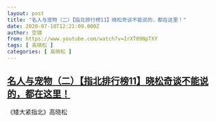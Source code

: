 ```yaml
---
layout: post
title: "名人与宠物（二）【指北排行榜11】晓松奇谈不能说的，都在这里！"
date: 2020-07-10T12:21:09.000Z
author: 空镜
from: https://www.youtube.com/watch?v=IrXT09NpTXY
tags: [ 高晓松 ]
categories: [ 高晓松 ]
---
```

<!--1594383669000-->
[名人与宠物（二）【指北排行榜11】晓松奇谈不能说的，都在这里！](https://www.youtube.com/watch?v=IrXT09NpTXY)
------

<div>
《矮大紧指北》高晓松
</div>
